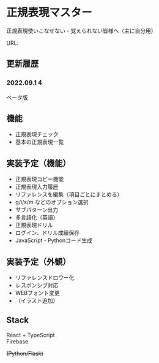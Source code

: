 # 正規表現マスター

正規表現使いこなせない・覚えられない皆様へ（主に自分用）

URL:

## 更新履歴

### 2022.09.1４
ベータ版

## 機能
- 正規表現チェック
- 基本の正規表現一覧

## 実装予定（機能）
- 正規表現コピー機能
- 正規表現入力履歴
- リファレンスを編集（項目ごとにまとめる）
- g/i/s/m などのオプション選択
- サブパターン出力
- 多言語化（英語）
- 正規表現ドリル
- ログイン、ドリル成績保存
- JavaScript・Pythonコード生成

## 実装予定（外観）
- リファレンスドロワー化
- レスポンシブ対応
- WEBフォント変更
- （イラスト追加）

## Stack
React + TypeScript  
Firebase

~~(Python/Flask)~~ 